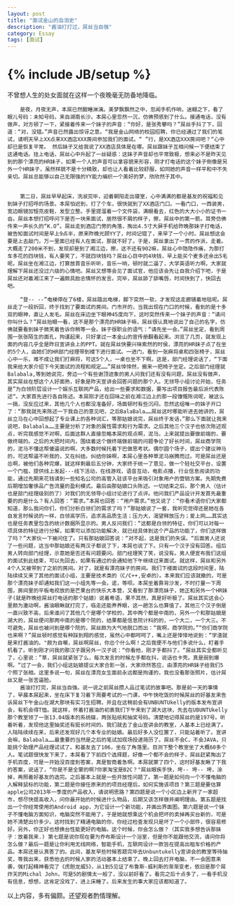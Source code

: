 ```yaml
---
layout: post
title: "面试金山的血泪史"
description: "酱油打打过，屌丝当自强"
category: Essay
tags: [面试]
---
```

{% include JB/setup %}
======================
不曾想人生的处女面就在这样一个夜晚毫无防备地降临。  
   
        是夜，月夜无声，本屌已然酣睡淋漓。美梦飘飘然之中，忽闻手机作响，迷糊之下，看了眼儿号码：未知号码，来自湖南长沙。本屌心里忽然一沉，仿佛预感到了什么。接通电话，没有做声，对方顿了一下，紧接着传来一个妹子的声音：“你好，是张秀攀吗？”屌丝手抖了下，回道：“对，没错。”声音已然露出惊讶之意。“我是金山网络的校园招聘，你已经通过了我们的笔试，请明天早上XX点来XX酒店XXX房间参加我们的面试。“ ”行，是XX酒店XXX房间吧？“心中却已是恢复平常。 然后妹子又给我说了XX酒店具体是在哪。屌丝跟妹子互相问候一下便结束了这通电话。挂上电话，屌丝心中升起了一丝疑惑：这妹子声音却也平常致极，想来必不是昨天见到的那个漂亮的HR妹子，如果一个人的声音可以拿容貌来形容，刚才打电话的这个妹子倒像是另外一个HR妹子，虽然样貌不是十分精致，却也让人看着比较舒服，如同她的声音一样平和中不失亲切。屌丝总能够以自己无限强的YY能力编织一个美好的梦，欣欣然于其中。  


        第二日，屌丝早早起床，洗淑完毕，迎着朝阳走出寝室，心中满满的都是基友的祝福和见到妹子打招呼的场景。本屌怕迟到，打了个车，很快就到了XX酒店门口。一看门口，一西装男，宽边眼镜加锃亮皮鞋，发型立整。手里提溜着一个文件袋，满眼看去，红色的大大小小的证书一沓。屌丝本想打招呼问下是否一块来面试，居然很不屑的样子，擦，屌丝中的第一箭。耳旁仿佛传来一声长久的“K.O”。屌丝走到酒店门旁的角落，掏出4.5寸大屏手机给昨晚那妹子打电话，被告知面试时间是早上9点半，原来昨晚光顾YY了，时间记错了，来早了一个小时。屌丝想这会要是上去敲门，万一里面已经有人在面试，那就不好了。于是，屌丝拿出了一贯的作派，走着。大概走了200米不到，发现却是到了湘江边，擦，这不还有902嘛，屌丝心中隐隐作痛，为那打车多花的四块钱，有人要笑了，不就四块钱吗？屌丝心目中的4块钱，早上能买个麦多还余出5毛呢。屌丝坐在湘江边，打算放首音乐听听，音乐一响，顿时就二逼了，大学英语听力啊，大家就理解下屌丝还没过六级的心情吧。屌丝又想等会见了面试官，他应该会先让自我介绍下吧，于是屌丝还对着湘江来了一遍颇具励志情怀的发言。完毕，屌丝舔了舔嘴唇，时间快到了，快回去吧。  

        “登-- --”电梯停在了6楼，屌丝踏出电梯，脚下突然一软，才发现这走廊铺着地毯呢。屌丝走了一段折回，终于找到了要面试的房间。门市开的，当我出现在门口的时候，看到的是十多双的眼神，直让人发毛。屌丝在床边坐下眼神45度向下，这时突然传来一个妹子的声音：“请问你叫什么？”屌丝抬眼一看，这不是那个漂亮的HR妹子嘛，屌丝很认真地说出了自己的名字，仿佛就要看到妹子微笑着告诉你稍等一会。妹子很职业的语气：“请先坐一会。”屌丝坐定，看到周围一张张陌生的面孔，拘谨起来，只好拿过一本金山的宣传册翻看起来。浏览了几页，就发现上面的内容几乎全是昨日宣讲会上的PPT。就在屌丝快要兴味索然的时侯，漂亮的HR妹子点了在坐的5个人，由她们的HR部门经理带到楼下进行面试。一进门，看到一张麻将桌和四张椅子，屌丝心中一乐，难不成让我们打麻将，可这5个人，一桌也坐不下啊。这是，部门经理说话了，“下面我来给大家介绍下今天面试的流程和规定……”屌丝悻悻然，搬来一把椅子坐定。之后部门经理就Balabala,等到她说完，旁边一个有些谢顶迹象的男人问我们还有没有问题，屌丝没有做声，其实屌丝在想这个人好面熟，好象是昨天宣讲会回答问题的那个人。无领导小组讨论开始，任务是”为白领阶层设计一个娱乐互联网产品，给出一些要求和数据，要写出项目报告最后派代表陈述“。大家首先进行各自陈述。本屌刚才还在回味之前在湘江边上的那一段慷慨陈词呢，被这么一搞，没反应过来，其他几个人也都没准备好，场面顿时有些沉闷，忽然这组唯一的妹子开口了：“那我就先来陈述一下我自己的意见吧，之后BalaBala……屌丝这时哪能听进去她讲的，屌丝立马在心中回想起了专业课上的各种词汇，等那姑娘说完，屌丝终于发话，”那么下面就让我来说吧，Balabala……主要是分析了对象的属性需求和行为需求。之后其他三个汉子也依次陈述观点，听完我感觉不对啊，后面这群人直接忽略本屌的观点啊，泥马，上来就提出要做前端的，要做终端的。之后的大把时间内，围绕着这个做终端做前端的问题争论了好长时间，屌丝商学院的，泥马不懂这帮傻逼说的啊，大多数时候托着下巴做思考状。偶尔圆个场子，提出个建议神马的，可这帮逼不听我的，又在纠结。纠结你妹啊，本屌心里各种草泥马崩腾而过。可是屌丝还是怂啊，被他们各种完爆，就这样剩最后五分钟，大家终于统一了意见，做一个轻社交平台，设置一个门槛，提供线上发起---线下活动，在线游戏，语音互动，电影点播，行业信息阅读的功能，通过先期来花钱请到一些知名公司的高管入驻该平台来吸引对象用户的营销方案。先期免费后期增加奢侈品广告流量的盈利模式。最后由那姑娘口头陈述。一切结束之后，那个男人（估计也是部门经理级别的了）对我们的无领导小组讨论进行了点评。他问我们产品设计开发首先最重要的的是什么？有人回答：“需求。”本屌也回答：“用户需求。”他又说了：“你看术语你们大家都知道，那么我问你们，你们分析白领们的需求了吗？”那姑娘说了一套，我听完觉得还是她在各自发言时候说的一样，白领高学历，追求高品质生活；压力大，渴望释放压力；爱上网……其实这也是任务表里包含的统计数据所显示的。男人反问我们：“这都是白领的特征，你们可以对每一项具体的特征进行分解，如果可以添加功能解决，就已经具体到这个产品的功能了，你们这样做了吗？”大家伙一下被问住了。只有那姑娘回答说：“对不起，这是我们的失误。“后面男人还说了一些问题，这当中那姑娘还有两汉子都说了下，本屌也说了下。只有一个汉子没有回答。组后男人转向部门经理，示意她是否还有问题要问。部门经理笑了笑，说没有。男人便宣布我们这组的面试到此结束，可以先回去，如果有通过的会通知他下午继续过来面试。就这样，屌丝和另外4个人又被带到了之前的房间。对了，就是有漂亮妹子的房间。我们下楼面试的这段时间里，陆陆续续又来了其他的面试小组，主要是技术类的（C/C++,安卓的）。本来我们应该就撤的，可是那个漂亮妹子却通知我们这一小组先等一会。诺，等呗。本屌坐着靠背沙发，不时打量一下周围，房间里的平板电视放的是芒果台的快乐大本营，又看到了那漂亮妹子，她正和另外一个HR妹子(就是昨晚给屌丝打电话的那个姑娘）说着粤语，果不其然，真是好听极了。屌丝其实这会心里颇为激动啊，酱油眼瞅就打完了，临走还能养养眼，这一趟怎么也算值了。其他三个汉子倒是一直兴致不高，后来谁问了其他几个是哪个学校的，其中两个都是中南的，另外一个和那姑娘是湖大的，屌丝便问那两中南的是哪个院的，结果都是信息院计科的的，一个大二，一个大三。不可避免，屌丝也被问到是哪个院的，屌丝颇为大气地脱口而出：“我啊，商学院的。”“你们商学院也来啊？”屌丝顿时感觉有种踩到翔的感觉，虽然心中都呵呵了，嘴上还是悻悻地说到：“学渣就是来打酱油的。"颇为自嘲，屌丝啊屌丝，你怂个什么啊！之后我便不与他们多说什么，盯着手机看了。听到刚才问我的那汉子跟另外一汉子说：“你看他，刚才手都抖了。“屌丝其实全都听见了，心里说：”草，屌丝就紧张了么，每次发言的时候左手都在抖，说话也卡壳。真是弱到爆啊。“过了一会，我们小组这姑娘提议大家合影一张，大家欣然答应，由漂亮的HR妹子给我们5个照了张相。这里多说一句，屌丝在漂亮女生面前永远都是拘谨的，我也没看那张照片，估计屌丝又是一张苦逼脸。  
        酱油打打完，屌丝当自强。说一说之前屌丝攒人品过笔试的故事吧。那是前一天的事情了，早晨本屌起来，坐在床下复习着下周要考试的一门课，中午快吃饭的时候屌丝的好基友来告诉屌丝下午金山在湖大那块有实习生招聘，并且在这稍前会有UNBUNTUkelly的版本发布宣讲会，有机会得T恤。就这样，怀着打酱油的初衷我们下午来到了湖大这块，先去在UBUNTUkelly那个教室领了一张13.04版本的系统碟，两张贴纸和抽奖号码。清楚地记得屌丝的是197号。听着听着，发现他这里抽奖还有挺长时间的。我们就去了金山宣讲会的教室，人基本上已经满了。人陆陆续续在来，后来还发现好几个本专业的姑娘。最后好多人没位置了，只能站着听了。宣讲会嘛，Balabala……最重要的当然是之后的笔试加现场投递简历了。屌丝不会C，不会JAVA，只能挑个助理产品经理试试了。和基友去了106，坐在了角落里。目测下整个教室坐了大概60多个人。笔试题很快发下来了，本屌看了下前四个选择题，好像一个都不会的样子，屌丝赶紧掏出了手机百度，可是一开始没百度到答案，真是智商着急啊。本屌就蒙了四个，这时好基友瞅了下我的答案，说话了，“你是不是全蒙的啊?你家淘宝是B2C？"屌丝眼疾手快，垮-- 垮-- 垮，涂掉，再照着好基友的选完。之后基本上就是一些开放性问题了。第一题是如何向一个不懂电脑的人解释鼠标的功能，第二题是你接任原来的的项目经理后，如何实施该项目？第三题是要估算apple公司2013年一季度的产品收入，请说明思路？第四题是说一个小区边上新开了一家超市，想尽快提高收入，问你最开始的时候进什么物品，后期又该怎样做并阐明理由。第五题是找出一个你经常使用的Android app，为它设计一个新功能，并画出界面图。第六题是说一个妹子不懂电脑方面知识，电脑突然不能用了，于是她就想乘这个机会把坏的卖掉再买台新的，可是她不清楚出价多少。这时找到了精通电脑的你，你经过检查发现只是坏了一个小部件，很容易修好。另外，你正好也想换台性能更好的电脑。这个时候，你会怎么做？（其实我多想告诉那妹子：放着我来.) 第七题是说你现在要为乔布斯设计一个浴室，但是你不能跟他交流，请问你将怎么做？最后一题是让你利用无线网络，智能手机，互联网设计一款旨在提高出租车价格的产品。本屌还是认真答了的。此间，基友早些时候答题完毕去Unbuntukelly宣讲会的教室等待抽奖，等我出来，获悉他去的时候人家的活动基本上结束了。晚上回去打开电脑，不一会困意来袭，强打起精神看完了《虎胆龙威5》，从1到5见证了布鲁斯-威利斯的渐渐变老，依旧是那个屌炸天的Michal John，可是5的剧情太一般了，没以前好看了。看完之后十点多了，一看手机没有信息，想想，这肯定没戏了，进上床睡了。后来发生的事大家应该都知道了。  
   
   以上内容，多有偏颇。还望观者酌情理解。
